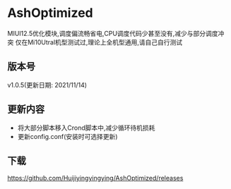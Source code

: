 # AshOptimized

MIUI12.5优化模块,调度偏流畅省电,CPU调度代码少甚至没有,减少与部分调度冲突
仅在Mi10Utral机型测试过,理论上全机型通用,请自己自行测试

## 版本号

v1.0.5(更新日期: 2021/11/14)

## 更新内容
- 将大部分脚本移入Crond脚本中,减少循环待机损耗
- 更新config.conf(安装时可选择更新)

## 下载

https://github.com/Huijiyingyingying/AshOptimized/releases
